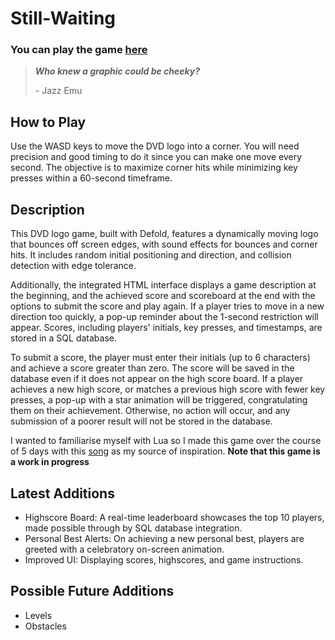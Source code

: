 # Still-Waiting

### You can play the game [**here**](https://stillwaiting.fun/)

> ***Who knew a graphic could be cheeky?***
>
> <p>- Jazz Emu</p>

## How to Play   
Use the WASD keys to move the DVD logo into a corner. You will need precision and good timing to do it since you can make one move every second. The objective is to maximize corner hits while minimizing key presses within a 60-second timeframe.

## Description
This DVD logo game, built with Defold, features a dynamically moving logo that bounces off screen edges, with sound effects for bounces and corner hits. It includes random initial positioning and direction, and collision detection with edge tolerance.

Additionally, the integrated HTML interface displays a game description at the beginning, and the achieved score and scoreboard at the end with the options to submit the score and play again. If a player tries to move in a new direction too quickly, a pop-up reminder about the 1-second restriction will appear. Scores, including players' initials, key presses, and timestamps, are stored in a SQL database.

To submit a score, the player must enter their initials (up to 6 characters) and achieve a score greater than zero. The score will be saved in the database even if it does not appear on the high score board. If a player achieves a new high score, or matches a previous high score with fewer key presses, a pop-up with a star animation will be triggered, congratulating them on their achievement. Otherwise, no action will occur, and any submission of a poorer result will not be stored in the database.

I wanted to familiarise myself with Lua so I made this game over the course of 5 days with this [song](https://www.youtube.com/watch?v=_ws0QtAiiXQ) as my source of inspiration. **Note that this game is a work in progress**


## Latest Additions
- Highscore Board: A real-time leaderboard showcases the top 10 players, made possible through by SQL database integration.
- Personal Best Alerts: On achieving a new personal best, players are greeted with a celebratory on-screen animation.
- Improved UI: Displaying scores, highscores, and game instructions.

## Possible Future Additions  
- Levels
- Obstacles

